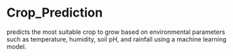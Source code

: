 # Crop_Prediction
 predicts the most suitable crop to grow based on environmental parameters such as temperature, humidity, soil pH, and rainfall using a machine learning model.
